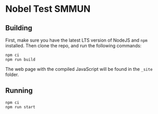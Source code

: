 # Nobel Test SMMUN

## Building

First, make sure you have the latest LTS version of NodeJS and `npm` installed. Then clone the repo, and run the following commands:

```
npm ci
npm run build
```

The web page with the compiled JavaScript will be found in the `_site` folder.

## Running

```
npm ci
npm run start
```
